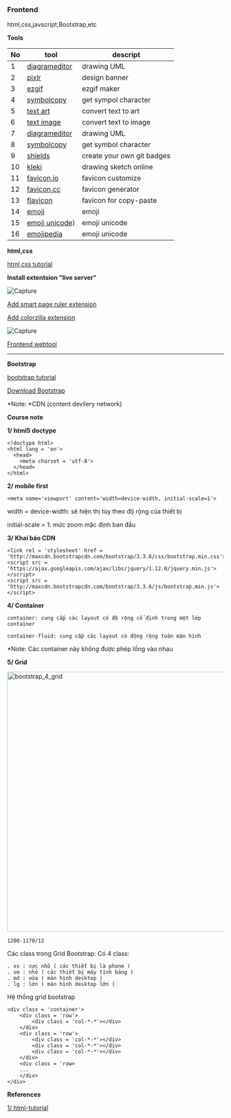 ### Frontend
html,css,javscript,Bootstrap,etc

**Tools**

|No|tool|descript|
|---|---|---|
|1|[diagrameditor](https://www.diagrameditor.com/)|drawing UML|
|2|[pixlr](https://pixlr.com/vn/x/)|design banner|
|3|[ezgif](https://ezgif.com/maker)|ezgif maker|
|4|[symbolcopy](https://www.symbolcopy.com/)|get sympol character|
|5|[text art](https://patorjk.com/software/taag/#p=display&f=Graffiti&t=Type%20Something%20)|convert text to art|
|6|[text image](https://shields.io/](https://www.text-image.com/))|convert text to image|
|7|[diagrameditor](https://www.diagrameditor.com/)|drawing UML|
|8|[symbolcopy](https://www.symbolcopy.com/)|get symbol character|
|9|[shields](https://shields.io/)|create your own git badges|
|10|[kleki](https://kleki.com/)|drawing sketch online|
|11|[favicon.io](https://favicon.io/favicon-generator/)|favicon customize|
|12|[favicon.cc](https://www.favicon.cc/)|favicon generator|
|13|[flavicon](https://www.flaticon.com/free-icons/copy)|favicon for copy-paste|
|14|[emoji](https://getemoji.com/)|emoji|
|15|[emoji unicode](https://unicode.org/emoji/charts/full-emoji-list.html))|emoji unicode|
|16|[emojipedia](https://emojipedia.org/)|emoji unicode|

**html,css**

[html,css tutorial](https://www.youtube.com/watch?v=R6plN3FvzFY&list=PL_-VfJajZj0U9nEXa4qyfB4U5ZIYCMPlz)

**Install extentsion "live server"**

![Capture](https://user-images.githubusercontent.com/73679364/139242953-feafce99-6d65-4d81-8584-475e82dd3189.PNG)
 
[Add smart page ruler extension](https://chrome.google.com/webstore/detail/smart-page-ruler/nmibbjghlmdiafjolcphdggihcbcedmg)

[Add colorzilla extension](https://chrome.google.com/webstore/detail/colorzilla/bhlhnicpbhignbdhedgjhgdocnmhomnp?hl=vi)

![Capture](https://user-images.githubusercontent.com/73679364/139242665-7e4f4885-f277-40ea-90d4-256867003e12.PNG)

[Frontend webtool](http://cactus.io/resources/toolbox/html-arrow-symbol-codes)
_______

**Bootstrap**

[bootstrap tutorial](https://www.youtube.com/watch?v=-bbE-eUvYTI&list=PLxF76yfppeZY9Nn90xAAnA04AvzBiS9zA)

[Download Bootstrap](https://getbootstrap.com/docs/5.1/getting-started/download/)

*Note: *CDN (content devilery network)

**Course note**

**1/ html5 doctype**

    <!doctype html>
    <html lang = 'en'>
      <head>
        <meta charset = 'utf-8'>
      </head>
    </html>

**2/ mobile first**
    
    <meta name='viewport' content='width=device-width, initial-scale=1'>
    
   width = device-width: sẽ hiện thị tùy theo độ rộng của thiết bị
   
   initial-scale = 1: mức zoom mặc định ban đầu
   
**3/ Khai báo CDN**

    <link rel = 'stylesheet' href = 'http://maxcdn.bootstrapcdn.com/bootstrap/3.3.6/css/bootstrap.min.css'>
    <script src = 'https://ajax.googleapis.com/ajax/libs/jquery/1.12.0/jquery.min.js'></script>
    <script src = 'http://maxcdn.bootstrapcdn.com/bootstrap/3.3.6/js/bootstrap.min.js'></script>
    
**4/ Container**
    
    container: cung cấp các layout có độ rộng cố định trong một lớp container
    
    container-fluid: cung cấp các layout có động rộng toàn màn hình
    
   *Note: Các container này không được phép lồng vào nhau
   
**5/ Grid**

<img width="605" alt="bootstrap_4_grid" src="https://user-images.githubusercontent.com/73679364/139051320-8e992b27-7951-471c-88c7-e3d570dbf651.png">

    1200-1170/12
    
Các class trong Grid Bootstrap: Có 4 class:

    . xs : cực nhỏ ( các thiết bị là phone )
    . sm : nhỏ ( các thiết bị máy tính bảng )
    . md : vừa ( màn hình desktop )
    . lg : lớn ( màn hình desktop lớn )
   
Hệ thống grid bootstrap

    <div class = 'container'>
        <div class = 'row'>
            <div class = 'col-*-*'></div>
        </div>
        <div class = 'row'>
            <div class = 'col-*-*'></div>
            <div class = 'col-*-*'></div>
            <div class = 'col-*-*'></div>
        </div>
        <div class = 'row>
        ...
        </div>
    </div>
 
 **References**
 
[1/ html-tutorial](https://www.w3schools.com/html/default.asp)
        
